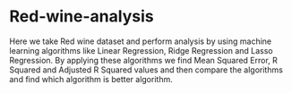 # Red-wine-analysis

Here we take Red wine dataset and perform analysis by using machine learning algorithms like Linear Regression, Ridge Regression and Lasso Regression.
By applying these algorithms we find Mean Squared Error, R Squared and Adjusted R Squared values and then compare the algorithms and find which algorithm is better algorithm.


